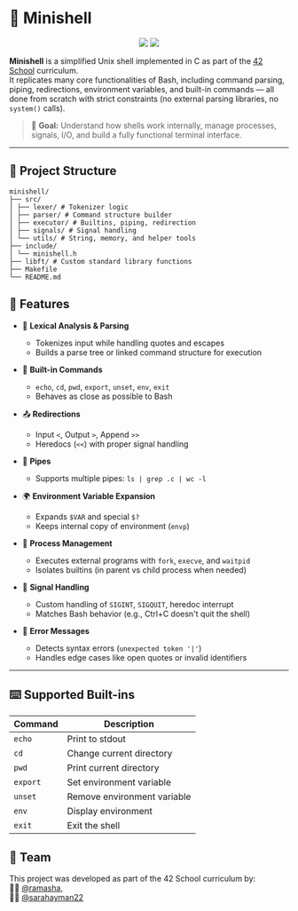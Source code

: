 # 🐚 Minishell

<p align="center">
  <img src="https://img.shields.io/badge/42-Project-blue?style=flat&logo=42&logoColor=white" />
  <img src="https://img.shields.io/badge/C-language-blue?style=flat&logo=c&logoColor=white" />
</p>

**Minishell** is a simplified Unix shell implemented in C as part of the [42 School](https://42.fr/) curriculum.  
It replicates many core functionalities of Bash, including command parsing, piping, redirections, environment variables, and built-in commands — all done from scratch with strict constraints (no external parsing libraries, no `system()` calls).

> 🧠 **Goal:** Understand how shells work internally, manage processes, signals, I/O, and build a fully functional terminal interface.

---

## 📂 Project Structure
```
minishell/
├── src/
│ ├── lexer/ # Tokenizer logic
│ ├── parser/ # Command structure builder
│ ├── executor/ # Builtins, piping, redirection
│ ├── signals/ # Signal handling
│ └── utils/ # String, memory, and helper tools
├── include/
│ └── minishell.h
├── libft/ # Custom standard library functions
├── Makefile
└── README.md
```

## 🚀 Features

- 🧾 **Lexical Analysis & Parsing**
  - Tokenizes input while handling quotes and escapes
  - Builds a parse tree or linked command structure for execution

- 🔁 **Built-in Commands**
  - `echo`, `cd`, `pwd`, `export`, `unset`, `env`, `exit`
  - Behaves as close as possible to Bash

- 📤 **Redirections**
  - Input `<`, Output `>`, Append `>>`
  - Heredocs (`<<`) with proper signal handling

- 🔗 **Pipes**
  - Supports multiple pipes: `ls | grep .c | wc -l`

- 🌍 **Environment Variable Expansion**
  - Expands `$VAR` and special `$?`
  - Keeps internal copy of environment (`envp`)

- 🧵 **Process Management**
  - Executes external programs with `fork`, `execve`, and `waitpid`
  - Isolates builtins (in parent vs child process when needed)

- 🚨 **Signal Handling**
  - Custom handling of `SIGINT`, `SIGQUIT`, heredoc interrupt
  - Matches Bash behavior (e.g., Ctrl+C doesn't quit the shell)

- 🔎 **Error Messages**
  - Detects syntax errors (`unexpected token '|'`)
  - Handles edge cases like open quotes or invalid identifiers

---

## ⌨️ Supported Built-ins

| Command | Description                 |
|---------|-----------------------------|
| `echo`  | Print to stdout             |
| `cd`    | Change current directory    |
| `pwd`   | Print current directory     |
| `export`| Set environment variable    |
| `unset` | Remove environment variable |
| `env`   | Display environment         |
| `exit`  | Exit the shell              |

## 👥 Team
This project was developed as part of the 42 School curriculum by:  
🧑‍💻 [@ramasha,](https://github.com/ramasham)  
🧑‍💻 [@sarahayman22](https://github.com/lujaburomman)  

